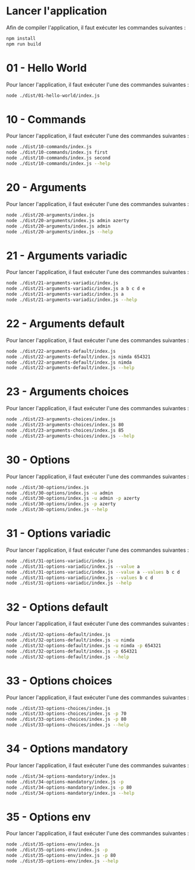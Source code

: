 # Lancer l'application

Afin de compiler l'application, il faut exécuter les commandes suivantes :

```bash
npm install
npm run build
```

# 01 - Hello World

Pour lancer l'application, il faut exécuter l'une des commandes suivantes :

```bash
node ./dist/01-hello-world/index.js
```

# 10 - Commands

Pour lancer l'application, il faut exécuter l'une des commandes suivantes :

```bash
node ./dist/10-commands/index.js
node ./dist/10-commands/index.js first
node ./dist/10-commands/index.js second
node ./dist/10-commands/index.js --help
```

# 20 - Arguments

Pour lancer l'application, il faut exécuter l'une des commandes suivantes :

```bash
node ./dist/20-arguments/index.js
node ./dist/20-arguments/index.js admin azerty
node ./dist/20-arguments/index.js admin
node ./dist/20-arguments/index.js --help
```

# 21 - Arguments variadic

Pour lancer l'application, il faut exécuter l'une des commandes suivantes :

```bash
node ./dist/21-arguments-variadic/index.js
node ./dist/21-arguments-variadic/index.js a b c d e
node ./dist/21-arguments-variadic/index.js a
node ./dist/21-arguments-variadic/index.js --help
```

# 22 - Arguments default

Pour lancer l'application, il faut exécuter l'une des commandes suivantes :

```bash
node ./dist/22-arguments-default/index.js
node ./dist/22-arguments-default/index.js nimda 654321
node ./dist/22-arguments-default/index.js nimda
node ./dist/22-arguments-default/index.js --help
```

# 23 - Arguments choices

Pour lancer l'application, il faut exécuter l'une des commandes suivantes :

```bash
node ./dist/23-arguments-choices/index.js
node ./dist/23-arguments-choices/index.js 80
node ./dist/23-arguments-choices/index.js 85
node ./dist/23-arguments-choices/index.js --help
```

# 30 - Options

Pour lancer l'application, il faut exécuter l'une des commandes suivantes :

```bash
node ./dist/30-options/index.js
node ./dist/30-options/index.js -u admin
node ./dist/30-options/index.js -u admin -p azerty
node ./dist/30-options/index.js -p azerty
node ./dist/30-options/index.js --help
```

# 31 - Options variadic

Pour lancer l'application, il faut exécuter l'une des commandes suivantes :

```bash
node ./dist/31-options-variadic/index.js
node ./dist/31-options-variadic/index.js --value a
node ./dist/31-options-variadic/index.js --value a --values b c d
node ./dist/31-options-variadic/index.js --values b c d
node ./dist/31-options-variadic/index.js --help
```

# 32 - Options default

Pour lancer l'application, il faut exécuter l'une des commandes suivantes :

```bash
node ./dist/32-options-default/index.js
node ./dist/32-options-default/index.js -u nimda
node ./dist/32-options-default/index.js -u nimda -p 654321
node ./dist/32-options-default/index.js -p 654321
node ./dist/32-options-default/index.js --help
```

# 33 - Options choices

Pour lancer l'application, il faut exécuter l'une des commandes suivantes :

```bash
node ./dist/33-options-choices/index.js
node ./dist/33-options-choices/index.js -p 70
node ./dist/33-options-choices/index.js -p 80
node ./dist/33-options-choices/index.js --help
```

# 34 - Options mandatory

Pour lancer l'application, il faut exécuter l'une des commandes suivantes :

```bash
node ./dist/34-options-mandatory/index.js
node ./dist/34-options-mandatory/index.js -p
node ./dist/34-options-mandatory/index.js -p 80
node ./dist/34-options-mandatory/index.js --help
```

# 35 - Options env

Pour lancer l'application, il faut exécuter l'une des commandes suivantes :

```bash
node ./dist/35-options-env/index.js
node ./dist/35-options-env/index.js -p
node ./dist/35-options-env/index.js -p 80
node ./dist/35-options-env/index.js --help
```
